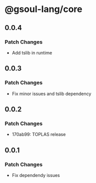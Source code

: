 # @gsoul-lang/core

## 0.0.4

### Patch Changes

- Add tslib in runtime

## 0.0.3

### Patch Changes

- Fix minor issues and tslib dependency

## 0.0.2

### Patch Changes

- 170ab99: TOPLAS release

## 0.0.1

### Patch Changes

- Fix dependendy issues
